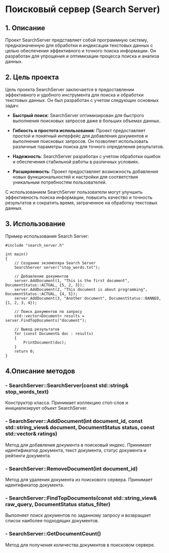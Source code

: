 # Поисковый сервер (Search Server)

## 1. Описание
Проект SearchServer представляет собой программную систему, предназначенную для обработки и индексации текстовых данных с целью обеспечения эффективного и точного поиска информации. Он разработан для упрощения и оптимизации процесса поиска и анализа данных.

## 2. Цель проекта
Цель проекта SearchServer заключается в предоставлении эффективного и удобного инструмента для поиска и обработки текстовых данных. Он был разработан с учетом следующих основных задач:

* **Быстрый поиск**: SearchServer оптимизирован для быстрого выполнения поисковых запросов даже в больших объемах данных.

* **Гибкость и простота использования**: Проект предоставляет простой и понятный интерфейс для добавления документов и выполнения поисковых запросов. Он позволяет использовать различные параметры поиска для точного определения результатов.

* **Надежность**: SearchServer разработан с учетом обработки ошибок и обеспечения стабильной работы в различных условиях.

* **Расширяемость**: Проект предоставляет возможность добавления новых функциональностей и настройки для соответствия уникальным потребностям пользователей.

С использованием SearchServer пользователи могут улучшить эффективность поиска информации, повысить качество и точность результатов и сократить время, затраченное на обработку текстовых данных.

## 3. Использование

Пример использования Search Server:

    #include "search_server.h"
      
    int main()
    {
        // Создание экземпляра Search Server
        SearchServer server("stop_words.txt");
    
        // Добавление документов
        server.AddDocument(1, "This is the first document", DocumentStatus::ACTUAL, {5, 2, 3});
        server.AddDocument(2, "This document is about programming", DocumentStatus::ACTUAL, {4, 5});
        server.AddDocument(3, "Another document", DocumentStatus::BANNED, {1, 2, 3, 4});
    
        // Поиск документов по запросу
        std::vector<Document> results = server.FindTopDocuments("document");
    
        // Вывод результатов
        for (const Document& doc : results)
        {
            PrintDocument(doc);
        }
        return 0;
    }

## 4.Описание методов
### - SearchServer::SearchServer(const std::string& stop_words_text)
Конструктор класса. Принимает коллекцию стоп-слов и инициализирует объект SearchServer.

### - SearchServer::AddDocument(int document_id, const std::string_view& document, DocumentStatus status, const std::vector<int>& ratings)
Метод для добавления документа в поисковый индекс. Принимает идентификатор документа, текст документа, статус документа и рейтинги документа.

### - SearchServer::RemoveDocument(int document_id)
Метод для удаления документа из поискового сервера. Принимает идентификатор документа.

### - SearchServer::FindTopDocuments(const std::string_view& raw_query, DocumentStatus status_filter)
Выполняет поиск документов по заданному запросу и возвращает список наиболее подходящих документов.

### - SearchServer::GetDocumentCount()
Метод для получения количества документов в поисковом сервере.


